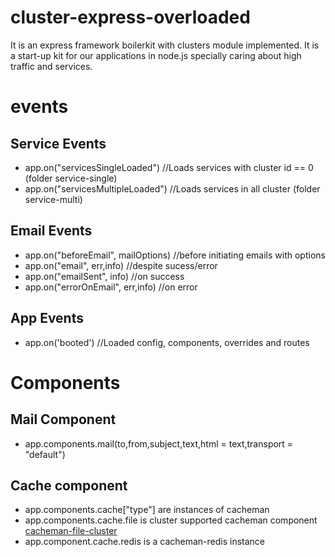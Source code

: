 # cluster-express-overloaded
It is an express framework boilerkit with clusters module implemented. It is a start-up kit for our applications in node.js specially caring about high traffic and services.

# events
## Service Events
- app.on("servicesSingleLoaded") //Loads services with cluster id  == 0 (folder service-single)
- app.on("servicesMultipleLoaded") //Loads services in all cluster (folder service-multi)

## Email Events
- app.on("beforeEmail", mailOptions) //before initiating emails with options
- app.on("email", err,info) //despite sucess/error
- app.on("emailSent", info) //on success
- app.on("errorOnEmail", err,info) //on error

## App Events
- app.on('booted') //Loaded config, components, overrides and routes

# Components

## Mail Component

- app.components.mail(to,from,subject,text,html = text,transport = "default")

## Cache component

- app.components.cache["type"] are instances of cacheman
- app.components.cache.file is cluster supported cacheman component [cacheman-file-cluster](https://github.com/VarunBatraIT/cacheman-file-cluster)
- app.component.cache.redis is a cacheman-redis instance
